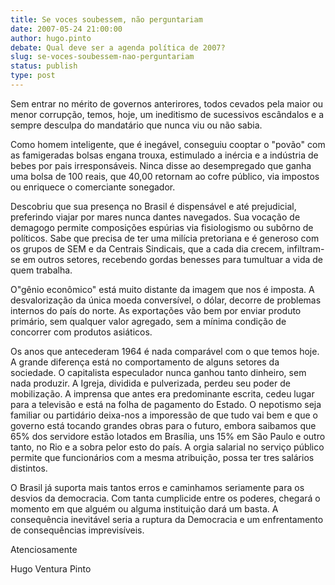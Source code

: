 ```yaml
---
title: Se voces soubessem, não perguntariam
date: 2007-05-24 21:00:00
author: hugo.pinto
debate: Qual deve ser a agenda política de 2007?
slug: se-voces-soubessem-nao-perguntariam
status: publish 
type: post
---
```


Sem entrar no mérito de governos anterirores, todos cevados pela maior ou menor corrupção, temos, hoje, um ineditismo de sucessivos escândalos e a sempre desculpa do mandatário que nunca viu ou não sabia.  

Como homem inteligente, que é inegável, conseguiu cooptar o "povão" com as famigeradas bolsas engana trouxa, estimulado a inércia e a indústria de bebes por pais irresponsáveis. Ninca disse ao desempregado que ganha uma bolsa de 100 reais, que 40,00 retornam ao cofre público, via impostos ou enriquece o comerciante sonegador.  

Descobriu que sua presença no Brasil é dispensável e até prejudicial, preferindo viajar por mares nunca dantes navegados. Sua vocação de demagogo permite composições espúrias via fisiologismo ou subôrno de políticos. Sabe que precisa de ter uma milícia pretoriana e é generoso com os grupos de SEM e da Centrais Sindicais, que a cada dia crecem, infiltram-se em outros setores, recebendo gordas benesses para tumultuar a vida de quem trabalha.  

O"gênio econômico" está muito distante da imagem que nos é imposta. A desvalorização da única moeda conversível, o dólar, decorre de problemas internos do país do norte. As exportações vão bem por enviar produto primário, sem qualquer valor agregado, sem a mínima condição de concorrer com produtos asiáticos.  

Os anos que antecederam 1964 é nada comparável com o que temos hoje. A grande diferença está no comportamento de alguns setores da sociedade. O capitalista especulador nunca ganhou tanto dinheiro, sem nada produzir. A Igreja, dividida e pulverizada, perdeu seu poder de mobilização. A imprensa que antes era predominante escrita, cedeu lugar para a televisão e está na folha de pagamento do Estado. O nepotismo seja familiar ou partidário deixa-nos a imporessão de que tudo vai bem e que o governo está tocando grandes obras para o futuro, embora saibamos que 65% dos servidore estão lotados em Brasília, uns 15% em São Paulo e outro tanto, no Rio e a sobra pelor esto do país. A orgia salarial no serviço público permite que funcionários com a mesma atribuição, possa ter tres salários distintos.  

O Brasil já suporta mais tantos erros e caminhamos seriamente para os desvios da democracia. Com tanta cumplicide entre os poderes, chegará o momento em que alguém ou alguma instituição dará um basta. A consequência inevitável seria a ruptura da Democracia e um enfrentamento de consequências imprevisíveis.  

Atenciosamente  

Hugo Ventura Pinto
